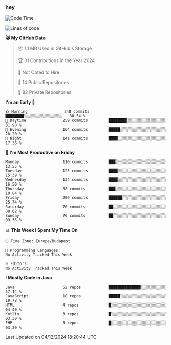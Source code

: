 ### hey

<!--START_SECTION:waka-->
![Code Time](http://img.shields.io/badge/Code%20Time-1%2C037%20hrs%202%20mins-blue)

![Lines of code](https://img.shields.io/badge/From%20Hello%20World%20I%27ve%20Written-1.1%20million%20lines%20of%20code-blue)

**🐱 My GitHub Data** 

> 📦 1.1 MB Used in GitHub's Storage 
 > 
> 🏆 31 Contributions in the Year 2024
 > 
> 🚫 Not Opted to Hire
 > 
> 📜 14 Public Repositories 
 > 
> 🔑 82 Private Repositories 
 > 
**I'm an Early 🐤** 

```text
🌞 Morning                248 commits         ████████░░░░░░░░░░░░░░░░░   30.54 % 
🌆 Daytime                259 commits         ████████░░░░░░░░░░░░░░░░░   31.90 % 
🌃 Evening                164 commits         █████░░░░░░░░░░░░░░░░░░░░   20.20 % 
🌙 Night                  141 commits         ████░░░░░░░░░░░░░░░░░░░░░   17.36 % 
```
📅 **I'm Most Productive on Friday** 

```text
Monday                   110 commits         ███░░░░░░░░░░░░░░░░░░░░░░   13.55 % 
Tuesday                  125 commits         ████░░░░░░░░░░░░░░░░░░░░░   15.39 % 
Wednesday                134 commits         ████░░░░░░░░░░░░░░░░░░░░░   16.50 % 
Thursday                 88 commits          ███░░░░░░░░░░░░░░░░░░░░░░   10.84 % 
Friday                   209 commits         ██████░░░░░░░░░░░░░░░░░░░   25.74 % 
Saturday                 70 commits          ██░░░░░░░░░░░░░░░░░░░░░░░   08.62 % 
Sunday                   76 commits          ██░░░░░░░░░░░░░░░░░░░░░░░   09.36 % 
```


📊 **This Week I Spent My Time On** 

```text
🕑︎ Time Zone: Europe/Budapest

💬 Programming Languages: 
No Activity Tracked This Week

🔥 Editors: 
No Activity Tracked This Week
```

**I Mostly Code in Java** 

```text
Java                     52 repos            ██████████████░░░░░░░░░░░   57.14 % 
JavaScript               18 repos            █████░░░░░░░░░░░░░░░░░░░░   19.78 % 
HTML                     4 repos             █░░░░░░░░░░░░░░░░░░░░░░░░   04.40 % 
Kotlin                   3 repos             █░░░░░░░░░░░░░░░░░░░░░░░░   03.30 % 
PHP                      3 repos             █░░░░░░░░░░░░░░░░░░░░░░░░   03.30 % 
```




 Last Updated on 04/12/2024 18:20:44 UTC
<!--END_SECTION:waka-->
